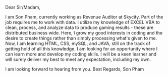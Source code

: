 Dear Sir/Madam,

I am Son Pham, currently working as Revenue Auditor at Skycity.
Part of the job requires me to work with data. I utilize my knowledge of EXCEL VBA
to clean, process, and analyze data to produce gaming results - these are distributed
business wide.
Here, I grow my good interests in coding and the desire to create things rather
than simply processing what's given to me.
Now, I am learning HTML, CSS, mySQL, and JAVA, still on the track of getting hold
of all this knowledge.
I am looking for an opportunity where I can learn more and develop my coding skills.
I will be a keen learner and will surely deliver my best to meet any
expectation, including my own.

I am looking forward to hearing from you.
Best Regards,
Son Pham
